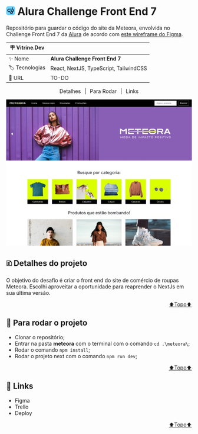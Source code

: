 # <img src="./meteora/public/alura_challenge_icon.png" style="height: 24px"> Alura Challenge Front End 7
Repositório para guardar o código do site da Meteora, envolvida no Challenge Front End 7 da <a href="https://www.alura.com.br/">Alura</a> de acordo com <a href="https://www.figma.com/file/IVO00we38ZQzTayF7Viimm/Challenge-Front-end-%7C-Loja-Meteora-(Copy)?type=design&node-id=2386%3A3188&t=NJQNo7dpIo7Ipb0g-1">este wireframe do Figma</a>.

| :placard: Vitrine.Dev |     |
| -------------  | --- |
| :sparkles: Nome        | **Alura Challenge Front End 7**
| :label: Tecnologias | React, NextJS, TypeScript, TailwindCSS
| :rocket: URL         | TO-DO

<div style="display:flex; justify-content: center; margin-bottom: 10px;">
    <a style="margin: 0 10px">Detalhes</a> | 
    <a style="margin: 0 10px">Para Rodar</a> | 
    <a style="margin: 0 10px">Links</a>
</div>

<!-- Inserir imagem com a #vitrinedev ao final do link -->
![](./meteora/public/Meteora_Preview.jpg#vitrinedev)

## 🗈 Detalhes do projeto
O objetivo do desafio é criar o front end do site de comércio de roupas Meteora. Escolhi aproveitar a oportunidade para reaprender o NextJs em sua última versão.

<a href="#" style="display:flex; justify-content: end"> ⬆️Topo⬆️</a>

## 📀 Para rodar o projeto
- Clonar o repositório;
- Entrar na pasta __meteora__ com o terminal com o comando ```cd .\meteora\```;
- Rodar o comando ```npm install```;
- Rodar o projeto next com o comando ```npm run dev```;

<a href="#" style="display:flex; justify-content: end"> ⬆️Topo⬆️</a>

## 🔗 Links
- Figma
- Trello
- Deploy

<a href="#" style="display:flex; justify-content: end"> ⬆️Topo⬆️</a>